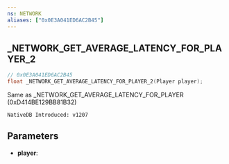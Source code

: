 ```yaml
---
ns: NETWORK
aliases: ["0x0E3A041ED6AC2B45"]
---
```

## _NETWORK_GET_AVERAGE_LATENCY_FOR_PLAYER_2

```c
// 0x0E3A041ED6AC2B45
float _NETWORK_GET_AVERAGE_LATENCY_FOR_PLAYER_2(Player player);
```

Same as _NETWORK_GET_AVERAGE_LATENCY_FOR_PLAYER (0xD414BE129BB81B32)

```
NativeDB Introduced: v1207
```

## Parameters
* **player**:
